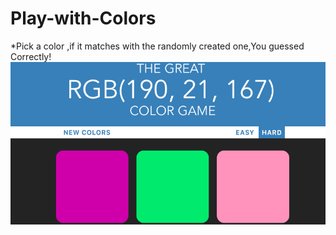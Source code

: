 # Play-with-Colors

*Pick a color ,if it matches with the randomly created one,You guessed Correctly!
![](assets/image/image.png)

